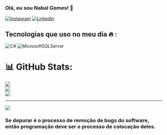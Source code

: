 <!-- ### Olá, eu sou Nabal Gomes! 👋 

[![Instagram](https://img.shields.io/badge/Instagram-E4405F?style=for-the-badge&logo=instagram&logoColor=white)](https://www.instagram.com/nabal_filhoo)

![Anurag's GitHub stats](https://github-readme-stats.vercel.app/api?username=Nabal07&show_icons=true&theme=dark)

<!-- ## Tecnologias que uso no meu dia 🔥 
<div style="display: inline_block"><br/>
<img aling="center" alt="c#" src="https://img.shields.io/badge/C%23-239120?style=for-the-badge&logo=c-sharp&logoColor=white" />
</div><br/> -->

### Olá, eu sou Nabal Gomes! 👋 

[![Instagram](https://img.shields.io/badge/Instagram-%23E4405F.svg?logo=Instagram&logoColor=white)](https://instagram.com/nabal_filhoo) [![LinkedIn](https://img.shields.io/badge/LinkedIn-%230077B5.svg?logo=linkedin&logoColor=white)](https://linkedin.com/in/Nabal07) 

## Tecnologias que uso no meu dia 🔥 :
![C#](https://img.shields.io/badge/c%23-%23239120.svg?style=for-the-badge&logo=c-sharp&logoColor=white) 
![MicrosoftSQLServer](https://img.shields.io/badge/Microsoft%20SQL%20Server-CC2927?style=for-the-badge&logo=microsoft%20sql%20server&logoColor=white) 
<!-- ![Postman](https://img.shields.io/badge/Postman-FF6C37?style=for-the-badge&logo=postman&logoColor=white)  -->
<!-- ![Swagger](https://img.shields.io/badge/-Swagger-%23Clojure?style=for-the-badge&logo=swagger&logoColor=white) -->

# 📊 GitHub Stats:
![](https://github-readme-stats.vercel.app/api?username=Nabal07&theme=gotham&hide_border=false&include_all_commits=false&count_private=false)<br/>
![](https://github-readme-streak-stats.herokuapp.com/?user=Nabal07&theme=gotham&hide_border=false)<br/>
![](https://github-readme-stats.vercel.app/api/top-langs/?username=Nabal07&theme=gotham&hide_border=false&include_all_commits=false&count_private=false&layout=compact)

---
[![](https://visitcount.itsvg.in/api?id=Nabal07&icon=0&color=0)](https://visitcount.itsvg.in)

<!-- Proudly created with GPRM ( https://gprm.itsvg.in ) -->

### Se depurar é o processo de remoção de bugs do software, então programação deve ser o processo de colocação deles.
